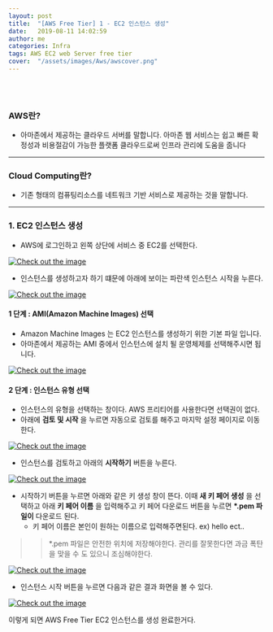 ```yaml
---
layout: post
title:  "[AWS Free Tier] 1 - EC2 인스턴스 생성"
date:   2019-08-11 14:02:59
author: me
categories: Infra
tags: AWS EC2 web Server free tier
cover:  "/assets/images/Aws/awscover.png"
---
```


<br />
<br />

### AWS란?
* 아마존에서 제공하는 클라우드 서버를 말합니다. 아마존 웹 서비스는 쉽고 빠른 확정성과 비용절감이 가능한 플랫폼 클라우드로써 인프라 관리에 도움을 줍니다


<hr />


### Cloud Computing란?
* 기존 형태의 컴퓨팅리소스를 네트워크 기반 서비스로 제공하는 것을 말합니다.


<hr />


### 1. EC2 인스턴스 생성

* AWS에 로그인하고 왼쪽 상단에 서비스 중 EC2를 선택한다.
<a href="{{ site.aws_img }}/freetier_ec2_1.JPG" data-lightbox="falcon9-large" data-title="Check out the image">
  <img src="{{ site.aws_img }}/freetier_ec2_1.JPG" title="Check out the image">
</a>

* 인스턴스를 생성하고자 하기 떄문에 아래에 보이는 파란색 인스턴스 시작을 누른다.
<a href="{{ site.aws_img }}/freetier_ec2_2.JPG" data-lightbox="falcon9-large" data-title="Check out the image">
  <img src="{{ site.aws_img }}/freetier_ec2_2.JPG" title="Check out the image">
</a>


#### 1 단계 : AMI(Amazon Machine Images) 선택
* Amazon Machine Images 는 EC2 인스턴스를 생성하기 위한 기본 파일 입니다.
* 아마존에서 제공하는 AMI 중에서 인스턴스에 설치 될 운영체제를 선택해주시면 됩니다.
<a href="{{ site.aws_img }}/freetier_ec2_3.JPG" data-lightbox="falcon9-large" data-title="Check out the image">
  <img src="{{ site.aws_img }}/freetier_ec2_3.JPG" title="Check out the image">
</a>

#### 2 단계 : 인스턴스 유형 선택
* 인스턴스의 유형을 선택하는 창이다. AWS 프리티어를 사용한다면 선택권이 없다.
* 아래에 __검토 및 시작__ 을 누르면 자동으로 검토를 해주고 마지막 설정 페이지로 이동한다.
<a href="{{ site.aws_img }}/freetier_ec2_4.JPG" data-lightbox="falcon9-large" data-title="Check out the image">
  <img src="{{ site.aws_img }}/freetier_ec2_4.JPG" title="Check out the image">
</a>

* 인스턴스를 검토하고 아래의 __시작하기__ 버튼을 누른다.
<a href="{{ site.aws_img }}/freetier_ec2_5.JPG" data-lightbox="falcon9-large" data-title="Check out the image">
  <img src="{{ site.aws_img }}/freetier_ec2_5.JPG" title="Check out the image">
</a>

* 시작하기 버튼을 누르면 아래와 같은 키 생성 창이 뜬다. 이때 __새 키 페어 생성__ 을 선택하고 아래 __키 페어 이름__ 을 입력해주고 키 페어 다운로드 버튼을 누르면 __*.pem 파일이__ 다운로드 된다.
  + 키 페어 이름은 본인이 원하는 이름으로 입력해주면된다. ex) hello ect..
>> *.pem 파일은 안전한 위치에 저장해야한다. 관리를 잘못한다면 과금 폭탄을 맞을 수 도 있으니 조심해야한다.
<a href="{{ site.aws_img }}/freetier_ec2_6.JPG" data-lightbox="falcon9-large" data-title="Check out the image">
  <img src="{{ site.aws_img }}/freetier_ec2_6.JPG" title="Check out the image">
</a>

* 인스턴스 시작 버튼을 누르면 다음과 같은 결과 화면을 볼 수 있다.
<a href="{{ site.aws_img }}/freetier_ec2_7.JPG" data-lightbox="falcon9-large" data-title="Check out the image">
  <img src="{{ site.aws_img }}/freetier_ec2_7.JPG" title="Check out the image">
</a>

이렇게 되면 AWS Free Tier EC2 인스턴스를 생성 완료한거다.

